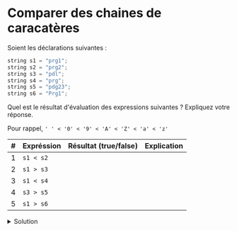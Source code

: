 # Comparer des chaines de caracatères

Soient les déclarations suivantes :

~~~cpp
string s1 = "prg1";
string s2 = "prg2";
string s3 = "pdl";
string s4 = "prg";
string s5 = "pdg23";
string s6 = "Prg1";
~~~

Quel est le résultat d'évaluation des expressions suivantes ? Expliquez votre réponse.

Pour rappel, `' ' < '0' < '9' < 'A' < 'Z' < 'a' < 'z'`

| # | Expréssion | Résultat (true/false) | Explication |
|---| ---------- | --------------------- | ----------- |
| 1 | `s1 < s2` | | |
| 2 | `s1 > s3`  | | |
| 3 | `s1 < s4`  | | |
| 4 | `s3 > s5` | | |
| 5 | `s1 > s6` | | |



    

<details>
<summary>Solution</summary>

| # | Expréssion | Résultat (true/false) | Explication |
|---| ---------- | --------------------- | ----------- |
| 1 | `s1 < s2` | true | premier caractère différent '1' < '2' |
| 2 | `s1 > s3`  | true | premier caractère différent 'r' > 'd' |
| 3 | `s1 < s4`  | false | on atteint la fin de s4 sans trouver de caractères différents et s4 est plus courte que s1 |
| 4 | `s3 > s5` | true | premier caractère différent 'l' > 'g' |
| 5 | `s1 > s6` | true | premier caractère différent 'p' > 'P' |


</details>